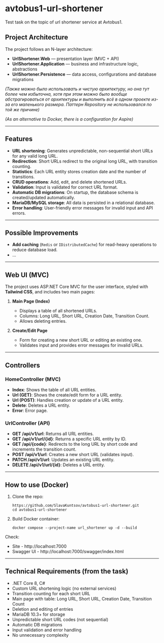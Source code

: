 # avtobus1-url-shortener

Test task on the topic of url shortener service at Avtobus1.

## Project Architecture

The project follows an N-layer architecture:
- **UrlShortener.Web** — presentation layer (MVC + API)
- **UrlShortener.Application** — business and infrastructure logic, abstractions
- **UrlShortener.Persistence** — data access, configurations and database migrations

*(Также можно было использовать и чистую архитектуру, но она тут более чем избыточна, хотя при этом можно было вообще абстрагироваться от архитектуры и выполнить всё в одном проекте из-за его маленького размера. Паттерн Repository не использовался по той же причине)*

*(As an alternative to Docker, there is a configuration for Aspire)*

---

## Features

- **URL shortening**: Generates unpredictable, non-sequential short URLs for any valid long URL.
- **Redirection**: Short URLs redirect to the original long URL, with transition counting.
- **Statistics**: Each URL entity stores creation date and the number of transitions.
- **CRUD operations**: Add, edit, and delete shortened URLs.
- **Validation**: Input is validated for correct URL format.
- **Automatic DB migrations**: On startup, the database schema is created/updated automatically.
- **MariaDB/MySQL storage**: All data is persisted in a relational database.
- **Error handling**: User-friendly error messages for invalid input and API errors.

---

## Possible Improvements

- **Add caching** (`Redis` or `IDistributedCache`) for read-heavy operations to reduce database load.
- ...

---

## Web UI (MVC)

The project uses ASP.NET Core MVC for the user interface, styled with **Tailwind CSS**, and includes two main pages:

1. **Main Page (Index)**
   - Displays a table of all shortened URLs.
   - Columns: Long URL, Short URL, Creation Date, Transition Count.
   - Allows deleting entries.

2. **Create/Edit Page**
   - Form for creating a new short URL or editing an existing one.
   - Validates input and provides error messages for invalid URLs.

---

## Controllers

### HomeController (MVC)

- **Index**: Shows the table of all URL entities.
- **Url (GET)**: Shows the create/edit form for a URL entity.
- **Url (POST)**: Handles creation or update of a URL entity.
- **Delete**: Deletes a URL entity.
- **Error**: Error page.

### UrlController (API)

- **GET /api/v1/url**: Returns all URL entities.
- **GET /api/v1/url/{id}**: Returns a specific URL entity by ID.
- **GET /api/{code}**: Redirects to the long URL by short code and increments the transition count.
- **POST /api/v1/url**: Creates a new short URL (validates input).
- **PATCH /api/v1/url**: Updates an existing URL entity.
- **DELETE /api/v1/url/{id}**: Deletes a URL entity.

---

## How to use (Docker)

1. Clone the repo:
   ```shell
   https://github.com/SlavaKuntsov/avtobus1-url-shortener.git
   cd avtobus1-url-shortener
   ```
2. Build Docker container:
   ```shell
   docker compose --project-name url_shortener up -d --build
   ```

Check:
- Site - http://localhost:7000
- Swagger UI - http://localhost:7000/swagger/index.html

---

## Technical Requirements (from the task)

- .NET Core 8, C#
- Custom URL shortening logic (no external services)
- Transition counting for each short URL
- Main page with table: Long URL, Short URL, Creation Date, Transition Count
- Deletion and editing of entries
- MariaDB 10.3+ for storage
- Unpredictable short URL codes (not sequential)
- Automatic DB migrations
- Input validation and error handling
- No unnecessary complexity